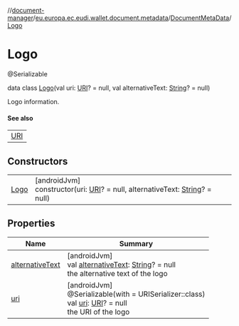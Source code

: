 //[document-manager](../../../../index.md)/[eu.europa.ec.eudi.wallet.document.metadata](../../index.md)/[DocumentMetaData](../index.md)/[Logo](index.md)

# Logo

@Serializable

data class [Logo](index.md)(val
uri: [URI](https://developer.android.com/reference/kotlin/java/net/URI.html)? = null, val
alternativeText: [String](https://kotlinlang.org/api/latest/jvm/stdlib/kotlin/-string/index.html)? =
null)

Logo information.

#### See also

|                                                                         |
|-------------------------------------------------------------------------|
| [URI](https://developer.android.com/reference/kotlin/java/net/URI.html) |

## Constructors

|                  |                                                                                                                                                                                                                              |
|------------------|------------------------------------------------------------------------------------------------------------------------------------------------------------------------------------------------------------------------------|
| [Logo](-logo.md) | [androidJvm]<br>constructor(uri: [URI](https://developer.android.com/reference/kotlin/java/net/URI.html)? = null, alternativeText: [String](https://kotlinlang.org/api/latest/jvm/stdlib/kotlin/-string/index.html)? = null) |

## Properties

| Name                                   | Summary                                                                                                                                                                                  |
|----------------------------------------|------------------------------------------------------------------------------------------------------------------------------------------------------------------------------------------|
| [alternativeText](alternative-text.md) | [androidJvm]<br>val [alternativeText](alternative-text.md): [String](https://kotlinlang.org/api/latest/jvm/stdlib/kotlin/-string/index.html)? = null<br>the alternative text of the logo |
| [uri](uri.md)                          | [androidJvm]<br>@Serializable(with = URISerializer::class)<br>val [uri](uri.md): [URI](https://developer.android.com/reference/kotlin/java/net/URI.html)? = null<br>the URI of the logo  |
